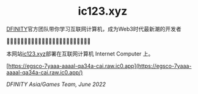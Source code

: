 <h1 align="center">
  ic123.xyz
</h1>

[DFINITY](https://dfinity.org/)官方团队带你学习互联网计算机，成为Web3时代最新潮的开发者

🚀🚀🚀🚀🚀🚀🚀🚀🚀🚀🚀🚀🚀🚀🚀🚀🚀🚀🚀🚀🚀🚀🚀🚀

本网站[ic123.xyz](https://ic123.xyz)部署在互联网计算机 Internet Computer 上。

[https://egsco-7yaaa-aaaal-qa34a-cai.raw.ic0.app](https://egsco-7yaaa-aaaal-qa34a-cai.raw.ic0.app/)


_DFINITY Asia/Games Team, June 2022_
